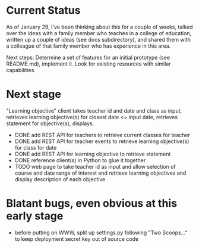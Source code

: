 Current Status
==============

As of January 29, I've been thinking about this for a couple of weeks, talked over the ideas with a family member who teaches
in a college of education, written up a couple of ideas (see docs subdirectory), and shared them with a colleague
of that family member who has experience in this area.

Next steps: Determine a set of features for an initial prototype (see README.md), implement it.  Look for existing
resources with similar capabilities.

Next stage
==========

"Learning objective" client takes teacher id and date and class as input, retrieves learning objective(s) for closest date <= input date, retrieves statement for objective(s), displays.

* DONE add REST API for teachers to retrieve current classes for teacher
* DONE add REST API for teacher events to retrieve learning objective(s) for class for date
* DONE add REST API for learning objective to retrieve statement
* DONE reference client(s) in Python to glue it together
* TODO web page to take teacher id as input and allow selection of course and date range of interest and retrieve learning objectives and display description of each objective

Blatant bugs, even obvious at this early stage
==============================================

* before putting on WWW, split up settings.py following "Two Scoops..." to keep deployment secret key out of source code
